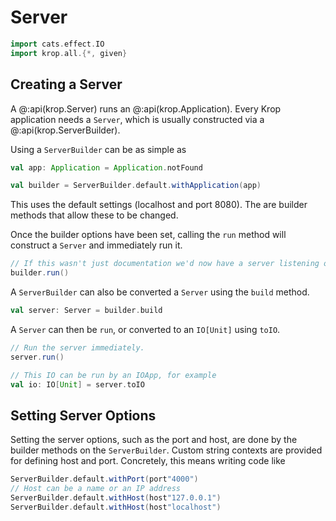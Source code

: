 # Server

```scala mdoc:invisible
import cats.effect.IO
import krop.all.{*, given}
```

## Creating a Server

A @:api(krop.Server) runs an @:api(krop.Application). Every Krop application needs a `Server`, which is usually constructed via a @:api(krop.ServerBuilder).

Using a `ServerBuilder` can be as simple as

```scala mdoc:silent
val app: Application = Application.notFound

val builder = ServerBuilder.default.withApplication(app)
```

This uses the default settings (localhost and port 8080). The are builder methods that allow these to be changed.

Once the builder options have been set, calling the `run` method will construct a `Server` and immediately run it.

```scala 
// If this wasn't just documentation we'd now have a server listening on port 8080.
builder.run()
```

A `ServerBuilder` can also be converted a `Server` using the `build` method.

```scala mdoc:silent
val server: Server = builder.build
```

A `Server` can then be `run`, or converted to an `IO[Unit]`  using `toIO`.

```scala
// Run the server immediately.
server.run()
```
```scala mdoc:silent
// This IO can be run by an IOApp, for example
val io: IO[Unit] = server.toIO
```


## Setting Server Options

Setting the server options, such as the port and host, are done by the builder methods on the `ServerBuilder`. Custom string contexts are provided for defining host and port. Concretely, this means writing code like

```scala mdoc:silent
ServerBuilder.default.withPort(port"4000")
// Host can be a name or an IP address
ServerBuilder.default.withHost(host"127.0.0.1")
ServerBuilder.default.withHost(host"localhost")
```
